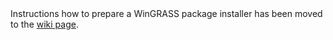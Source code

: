 <html>

<head>
<title>WinGRASS package installer</title>
</head>

<body>
Instructions how to prepare a WinGRASS package installer has been
moved to
the <a href="https://trac.osgeo.org/grass/wiki/CompileOnWindows#CreatingaWinGRASSInstaller">wiki
page</a>.
</body>

</html>
